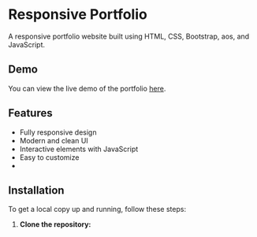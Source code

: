 # Responsive Portfolio
A responsive portfolio website built using HTML, CSS, Bootstrap, aos, and JavaScript.

## Demo
You can view the live demo of the portfolio [here](your-demo-link).

## Features
- Fully responsive design
- Modern and clean UI
- Interactive elements with JavaScript
- Easy to customize
- 
## Installation
To get a local copy up and running, follow these steps:

1. **Clone the repository:**
   ```sh
   
